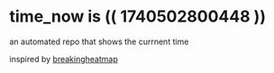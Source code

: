 # time_now is (( 1740502800448 ))

an automated repo that shows the currnent time

inspired by [breakingheatmap](https://github.com/breakingheatmap/breakingheatmap)